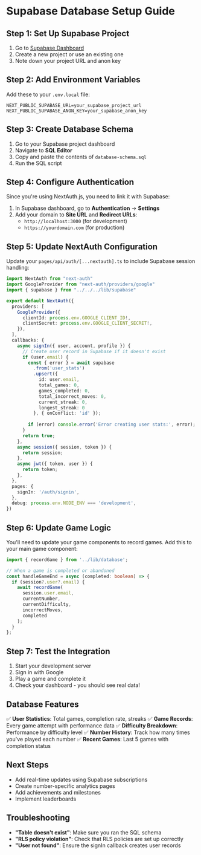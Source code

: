 # Supabase Database Setup Guide

## Step 1: Set Up Supabase Project

1. Go to [Supabase Dashboard](https://supabase.com/dashboard)
2. Create a new project or use an existing one
3. Note down your project URL and anon key

## Step 2: Add Environment Variables

Add these to your `.env.local` file:

```env
NEXT_PUBLIC_SUPABASE_URL=your_supabase_project_url
NEXT_PUBLIC_SUPABASE_ANON_KEY=your_supabase_anon_key
```

## Step 3: Create Database Schema

1. Go to your Supabase project dashboard
2. Navigate to **SQL Editor**
3. Copy and paste the contents of `database-schema.sql`
4. Run the SQL script

## Step 4: Configure Authentication

Since you're using NextAuth.js, you need to link it with Supabase:

1. In Supabase dashboard, go to **Authentication** → **Settings**
2. Add your domain to **Site URL** and **Redirect URLs**:
   - `http://localhost:3000` (for development)
   - `https://yourdomain.com` (for production)

## Step 5: Update NextAuth Configuration

Update your `pages/api/auth/[...nextauth].ts` to include Supabase session handling:

```typescript
import NextAuth from "next-auth"
import GoogleProvider from "next-auth/providers/google"
import { supabase } from "../../../lib/supabase"

export default NextAuth({
  providers: [
    GoogleProvider({
      clientId: process.env.GOOGLE_CLIENT_ID!,
      clientSecret: process.env.GOOGLE_CLIENT_SECRET!,
    }),
  ],
  callbacks: {
    async signIn({ user, account, profile }) {
      // Create user record in Supabase if it doesn't exist
      if (user.email) {
        const { error } = await supabase
          .from('user_stats')
          .upsert({ 
            id: user.email,
            total_games: 0,
            games_completed: 0,
            total_incorrect_moves: 0,
            current_streak: 0,
            longest_streak: 0
          }, { onConflict: 'id' });
        
        if (error) console.error('Error creating user stats:', error);
      }
      return true;
    },
    async session({ session, token }) {
      return session;
    },
    async jwt({ token, user }) {
      return token;
    },
  },
  pages: {
    signIn: '/auth/signin',
  },
  debug: process.env.NODE_ENV === 'development',
})
```

## Step 6: Update Game Logic

You'll need to update your game components to record games. Add this to your main game component:

```typescript
import { recordGame } from '../lib/database';

// When a game is completed or abandoned
const handleGameEnd = async (completed: boolean) => {
  if (session?.user?.email) {
    await recordGame(
      session.user.email,
      currentNumber,
      currentDifficulty,
      incorrectMoves,
      completed
    );
  }
};
```

## Step 7: Test the Integration

1. Start your development server
2. Sign in with Google
3. Play a game and complete it
4. Check your dashboard - you should see real data!

## Database Features

✅ **User Statistics**: Total games, completion rate, streaks
✅ **Game Records**: Every game attempt with performance data
✅ **Difficulty Breakdown**: Performance by difficulty level
✅ **Number History**: Track how many times you've played each number
✅ **Recent Games**: Last 5 games with completion status

## Next Steps

- Add real-time updates using Supabase subscriptions
- Create number-specific analytics pages
- Add achievements and milestones
- Implement leaderboards

## Troubleshooting

- **"Table doesn't exist"**: Make sure you ran the SQL schema
- **"RLS policy violation"**: Check that RLS policies are set up correctly
- **"User not found"**: Ensure the signIn callback creates user records 